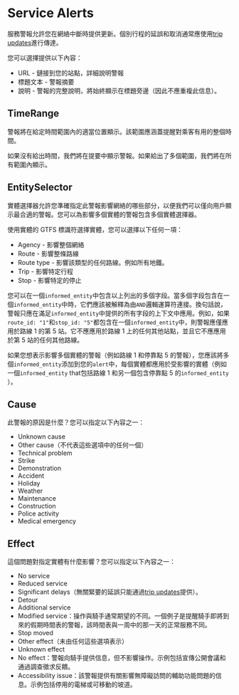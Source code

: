 # Service Alerts

服務警報允許您在網絡中斷時提供更新。個別行程的延誤和取消通常應使用[trip updates](trip-updates.md)進行傳達。

您可以選擇提供以下內容：

*   URL - 鏈接到您的站點，詳細說明警報
*   標題文本 - 警報摘要
*   說明 - 警報的完整說明，將始終顯示在標題旁邊（因此不應重複此信息）。

## TimeRange

警報將在給定時間範圍內的適當位置顯示。該範圍應涵蓋提醒對乘客有用的整個時間。

如果沒有給出時間，我們將在提要中顯示警報。如果給出了多個範圍，我們將在所有範圍內顯示。

## EntitySelector

實體選擇器允許您準確指定此警報影響網絡的哪些部分，以便我們可以僅向用戶顯示最合適的警報。您可以為影響多個實體的警報包含多個實體選擇器。

使用實體的 GTFS 標識符選擇實體，您可以選擇以下任何一項：

*   Agency - 影響整個網絡
*   Route - 影響整條路線
*   Route type - 影響該類型的任何路線。例如所有地鐵。
*   Trip - 影響特定行程
*   Stop - 影響特定的停止

您可以在一個`informed_entity`中包含以上列出的多個字段。當多個字段包含在一個`informed_entity`中時，它們應該被解釋為由`AND`邏輯運算符連接。換句話說，警報只應在滿足`informed_entity`中提供的所有字段的上下文中應用。例如，如果`route_id: "1"`和`stop_id: "5"`都包含在一個`informed_entity`中，則警報應僅應用於路線 1 的第 5 站。它不應應用於路線 1 上的任何其他站點，並且它不應應用於第 5 站的任何其他路線。

如果您想表示影響多個實體的警報（例如路線 1 和停靠點 5 的警報），您應該將多個`informed_entity`添加到您的`alert`中，每個實體都應用於受影響的實體（例如一個`informed_entity` that包括路線 1 和另一個包含停靠點 5 的`informed_entity` ）。

## Cause

此警報的原因是什麼？您可以指定以下內容之一：

*   Unknown cause
*   Other cause（不代表這些選項中的任何一個）
*   Technical problem
*   Strike
*   Demonstration
*   Accident
*   Holiday
*   Weather
*   Maintenance
*   Construction
*   Police activity
*   Medical emergency

## Effect

這個問題對指定實體有什麼影響？您可以指定以下內容之一：

*   No service
*   Reduced service
*   Significant delays（無關緊要的延誤只能通過[trip updates](trip-updates.md)提供）。
*   Detour
*   Additional service
*   Modified service：操作與騎手通常期望的不同。一個例子是提醒騎手即將到來的假期時間表的警報，該時間表與一周中的那一天的正常服務不同。
*   Stop moved
*   Other effect（未由任何這些選項表示）
*   Unknown effect
*   No effect：警報向騎手提供信息，但不影響操作。示例包括宣傳公開會議和通過調查徵求反饋。
*   Accessibility issue：該警報提供有關影響無障礙訪問的輔助功能問題的信息。示例包括停用的電梯或可移動的坡道。
